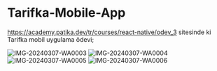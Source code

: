 
# Tarifka-Mobile-App

https://academy.patika.dev/tr/courses/react-native/odev_3 sitesinde ki Tarifka mobil uygulama ödevi;

![IMG-20240307-WA0003](https://github.com/fulyaertay/Tarifka-mobileApp/assets/56890438/5623f7f8-1cf0-49f3-884a-2d3eecbfcf57)
![IMG-20240307-WA0004](https://github.com/fulyaertay/Tarifka-mobileApp/assets/56890438/dc4bf1ab-0cf0-4cee-af78-8a344130e3f8)
![IMG-20240307-WA0005](https://github.com/fulyaertay/Tarifka-mobileApp/assets/56890438/fe94d71d-14af-4b7b-a1c1-ad890e866d2e)
![IMG-20240307-WA0006](https://github.com/fulyaertay/Tarifka-mobileApp/assets/56890438/ca14f516-75c4-4174-a865-254cd57f37e4)
